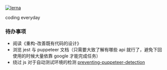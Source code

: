 [![lerna](https://img.shields.io/badge/maintained%20with-lerna-cc00ff.svg)](https://lerna.js.org/)

coding everyday

### 待办事项

- 阅读《重构-改善既有代码的设计》
- 浏览 jest 与 puppeteer 文档（只需要大致了解有哪些 api 就行了，避免下回使用的时候大量依靠 google 才能完成任务）
- 绕过 js 对于自动测试环境的检测 [preventing-puppeteer-detection](https://gist.github.com/tegansnyder/c3aeae4d57768c58247ae6c4e5acd3d1#file-preventing-puppeteer-detection-md)
